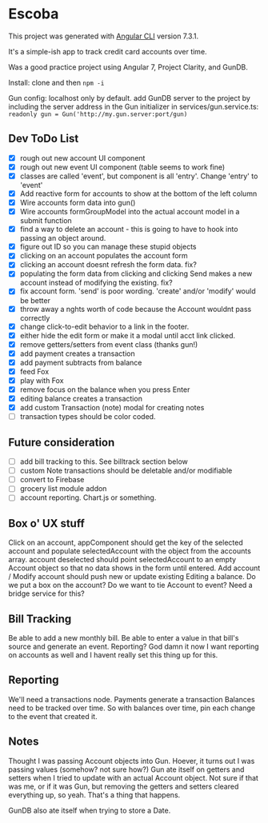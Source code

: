 # Escoba

This project was generated with [Angular CLI](https://github.com/angular/angular-cli) version 7.3.1.

It's a simple-ish app to track credit card accounts over time.

Was a good practice project using Angular 7, Project Clarity, and GunDB.

Install: clone and then `npm -i`

Gun config:  localhost only by default.  add GunDB server to the project by including the server address in the Gun initializer in services/gun.service.ts:  `readonly gun = Gun('http://my.gun.server:port/gun)`

## Dev ToDo List

- [x] rough out new account UI component
- [x] rough out new event UI component (table seems to work fine)
- [x] classes are called 'event', but component is all 'entry'. Change 'entry' to 'event'
- [x] Add reactive form for accounts to show at the bottom of the left column
- [x] Wire accounts form data into gun()
- [x] Wire accounts formGroupModel into the actual account model in a submit function
- [x] find a way to delete an account - this is going to have to hook into passing an object around.
- [x] figure out ID so you can manage these stupid objects
- [x] clicking on an account populates the account form
- [x] clicking an account doesnt refresh the form data. fix?
- [x] populating the form data from clicking and clicking Send makes a new account instead of modifying the existing. fix?
- [x] fix account form. 'send' is poor wording. 'create' and/or 'modify' would be better
- [x] throw away a nghts worth of code because the Account wouldnt pass correctly
- [x] change click-to-edit behavior to a link in the footer.
- [x] either hide the edit form or make it a modal until acct link clicked.
- [x] remove getters/setters from event class (thanks gun!)
- [x] add payment creates a transaction
- [x] add payment subtracts from balance
- [x] feed Fox
- [x] play with Fox
- [x] remove focus on the balance when you press Enter
- [x] editing balance creates a transaction
- [x] add custom Transaction (note) modal for creating notes
- [ ] transaction types should be color coded.

## Future consideration

- [ ] add bill tracking to this.  See billtrack section below
- [ ] custom Note transactions should be deletable and/or modifiable
- [ ] convert to Firebase
- [ ] grocery list module addon
- [ ] account reporting. Chart.js or something.

## Box o' UX stuff

Click on an account, appComponent should get the key of the selected account and populate selectedAccount with the object from the accounts array.
account deselected should point selectedAccount to an empty Account object so that no data shows in the form until entered.
Add account / Modify account should push new or update existing
Editing a balance.  Do we put a box on the account?  Do we want to tie Account to event?  Need a bridge service for this?

## Bill Tracking

Be able to add a new monthly bill.
Be able to enter a value in that bill's source and generate an event.
Reporting?
God damn it now I want reporting on accounts as well and I havent really set this thing up for this.

## Reporting

We'll need a transactions node.
Payments generate a transaction
Balances need to be tracked over time.
So with balances over time, pin each change to the event that created it.

## Notes

Thought I was passing Account objects into Gun.  Hoever, it turns out I was passing values (somehow?  not sure how?)  Gun ate itself on getters and setters when I tried to update with an actual Account object.  Not sure if that was me, or if it was Gun, but removing the getters and setters cleared everything up, so yeah.  That's a thing that happens.

GunDB also ate itself when trying to store a Date.